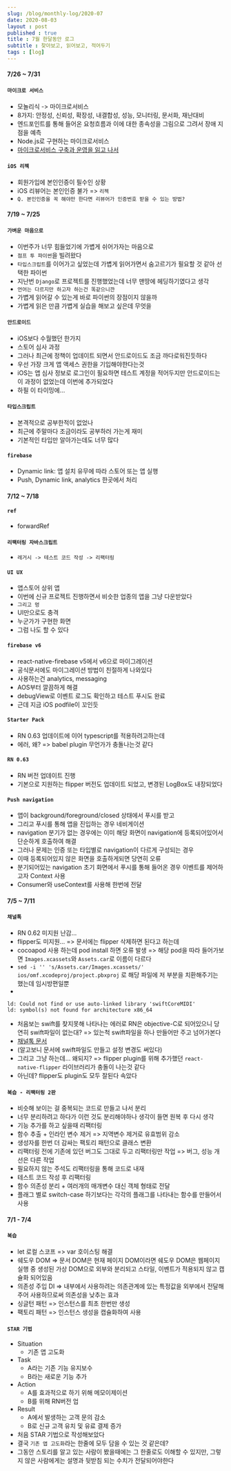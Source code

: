 ```yaml
---
slug: /blog/monthly-log/2020-07
date: 2020-08-03
layout : post
published : true
title : 7월 한달동안 로그
subtitle : 찾아보고, 읽어보고, 적어두기
tags : [log]
---
```

#### 7/26 ~ 7/31
#### `마이크로 서비스`
* 모놀리식 -> 마이크로서비스
* 8가지: 안정성, 신뢰성, 확장성, 내결합성, 성능, 모니터링, 문서화, 재난대비
* 엔드포인트를 통해 들어온 요청흐름과 이에 대한 종속성을 그림으로 그려서 장애 지점을 예측
* Node.js로 구현하는 마이크로서비스
* [마이크로서비스 구축과 운영을 읽고 나서](/blog/what-is-microservice)

#### `iOS 리젝`
* 회원가입에 본인인증이 필수인 상황
* iOS 리뷰어는 본인인증 불가 => `리젝`
* `Q. 본인인증을 꼭 해야만 한다면 리뷰어가 인증번호 받을 수 있는 방법?`

#### 7/19 ~ 7/25
#### `가벼운 마음으로`
* 이번주가 너무 힘들었기에 가볍게 쉬어가자는 마음으로
* `점프 투 파이썬`을 빌려왔다
* `타입스크립트`를 이어가고 싶었는데 가볍게 읽어가면서 숨고르기가 필요할 것 같아 선택한 파이썬
* 지난번 `Django`로 프로젝트를 진행했었는데 너무 맨땅에 헤딩하기였다고 생각
* `언어는 다르지만 하고자 하는건 똑같으니깐`
* 가볍게 읽어갈 수 있는게 바로 파이썬의 장점이지 않을까
* 가볍게 읽은 만큼 가볍게 실습을 해보고 싶은데 무엇을

#### `안드로이드`
* iOS보다 수월했던 한가지
* 스토어 심사 과정
* 그러나 최근에 정책이 업데이트 되면서 안드로이드도 조금 까다로워진듯하다
* 우선 가장 크게 앱 액세스 권한을 기입해야한다는것
* iOS는 앱 심사 정보로 로그인이 필요하면 테스트 계정을 적어두지만 안드로이드는 이 과정이 없었는데 이번에 추가되었다
* 하필 이 타이밍에...

#### `타입스크립트`
* 본격적으로 공부한적이 없었나
* 최근에 주말마다 조금이라도 공부하러 가는게 재미
* 기본적인 타입만 알아가는데도 너무 많다

#### `firebase`
* Dynamic link: 앱 설치 유무에 따라 스토어 또는 앱 실행
* Push, Dynamic link, analytics 한곳에서 처리
  
#### 7/12 ~ 7/18
#### `ref`
* forwardRef

#### `리팩터링 자바스크립트`
* `레거시 -> 테스트 코드 작성 -> 리팩터링`

#### `UI UX`
* 앱스토어 상위 앱
* 이번에 신규 프로젝트 진행하면서 비슷한 업종의 앱을 그냥 다운받았다
* `그리고 멍`
* UI만으로도 충격
* 누군가가 구현한 화면
* 그럼 나도 할 수 있다

#### `firebase v6`
* react-native-firebase v5에서 v6으로 마이그레이션
* 공식문서에도 마이그레이션 방법이 친절하게 나와있다
* 사용하는건 analytics, messaging
* AOS부터 깔끔하게 해결
* debugView로 이벤트 로그도 확인하고 테스트 푸시도 완료
* 근데 지금 iOS podfile이 꼬인듯

#### `Starter Pack`
* RN 0.63 업데이트에 이어 typescript를 적용하려고하는데
* 에러, 왜? => babel plugin 무언가가 충돌나는것 같다

#### `RN 0.63`
* RN 버전 업데이트 진행
* 기본으로 지원하는 flipper 버전도 업데이트 되었고, 변경된 LogBox도 내장되었다

#### `Push navigation`
* 앱이 background/foreground/closed 상태에서 푸시를 받고
* 그리고 푸시를 통해 앱을 진입하는 경우 네비게이션
* navigation 분기가 없는 경우에는 이미 해당 화면이 navigation에 등록되어있어서 단순하게 호출하여 해결
* 그러나 문제는 인증 또는 타입별로 navigation이 다르게 구성되는 경우
* 이때 등록되어있지 않은 화면을 호출하게되면 당연히 오류
* 분기되어있는 navigation 초기 화면에서 푸시를 통해 들어온 경우 이벤트를 제어하고자 Context 사용
* Consumer와 useContext를 사용해 한번에 전달
  
#### 7/5 ~ 7/11
#### `채널톡`
* RN 0.62 미지원 난감...
* flipper도 미지원… => 문서에는 flipper 삭제하면 된다고 하는데
* cocoapod 사용 하는데 pod install 하면 오류 발생 => 해당 pod을 따라 들어가보면 `Images.xcassets`와 `Assets.car`로 이름이 다르다
* `sed -i '' 's/Assets.car/Images.xcassets/' ios/omf.xcodeproj/project.pbxproj` 로 해당 파일에 저 부분을 치환해주기는 했는데 임시방편일뿐
* 
```
ld: Could not find or use auto-linked library 'swiftCoreMIDI'
ld: symbol(s) not found for architecture x86_64
```
* 처음보는 swift를 찾지못해 나타나는 에러로 RN은 objective-C로 되어있으니 당연히 swift파일이 없는대? => 있는척 swift파일을 하나 만들어만 주고 넘어가본다
* [채널톡 문서](https://developers.channel.io/docs/react-native-installation#configure-settings)
* (알고보니 문서에 swift파일도 만들고 설정 변경도 써있다)
* 그리고 그냥 하는데… 왜되지? => flipper plugin를 위해 추가했던 `react-native-flipper` 라이브러리가 충돌이 나는것 같다
* 아닌데? flipper도 plugin도 모두 잘된다 속았다

#### `복습 - 리팩터링 2판`
* 비슷해 보이는 걸 중복되는 코드로 만들고 나서 분리
* 너무 분리하려고 하다가 이런 것도 분리해야하나 생각이 들면 원복 후 다시 생각
* 기능 추가를 하고 싶을때 리팩터링
* 함수 추출 + 인라인 변수 제거 => 지역변수 제거로 유효범위 감소
* 생성자를 한번 더 감싸는 팩토리 패턴으로 클래스 변환
* 리팩터링 전에 기존에 있던 버그도 그대로 두고 리팩터링만 작업 => 버그, 성능 개선은 다른 작업
* 필요하지 않는 주석도 리팩터링을 통해 코드로 내재
* 테스트 코드 작성 후 리팩터링
* 함수 의존성 분리 + 여러개의 매개변수 대신 객체 형태로 전달
* 플래그 별로 switch-case 하기보다는 각각의 플래그를 나타내는 함수를 만들어서 사용

#### 7/1 - 7/4
#### `복습`
* let 로컬 스코프 => var 호이스팅 해결
* 쉐도우 DOM => 문서 DOM은 현재 페이지 DOM이라면 쉐도우 DOM은 웹페이지 실행 중 생성된 가상 DOM으로 외부와 분리되고 스타일, 이벤트가 적용되지 않고 캡슐화 되어있음
* 의존성 주입 DI => 내부에서 사용하려는 의존관계에 있는 특정값을 외부에서 전달해주어 사용하므로써 의존성을 낮추는 효과
* 싱글턴 패턴 => 인스턴스를 최초 한번만 생성
* 팩토리 패턴 => 인스턴스 생성을 캡슐화하여 사용

#### `STAR 기법`
* Situation
  * 기존 앱 고도화
* Task
  * A라는 기존 기능 유지보수
  * B라는 새로운 기능 추가
* Action
  * A를 효과적으로 하기 위해 메모이제이션
  * B를 위해 RN버전 업
* Result
  * A에서 발생하는 고객 문의 감소
  * B로 신규 고객 유치 및 유료 결제 증가
* 처음 STAR 기법으로 작성해보았다
* 결국 `기존 앱 고도화`라는 한줄에 모두 담을 수 있는 것 같은데?
* 그동안 스토리를 알고 있는 사람이 봤을때에는 그 한줄로도 이해할 수 있지만, 그렇지 않은 사람에게는 설명과 뒷받침 되는 수치가 전달되어야한다
